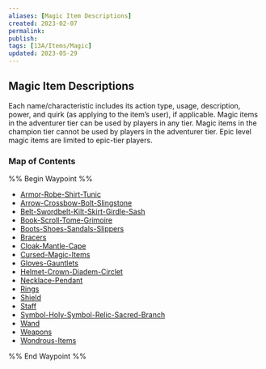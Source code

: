 ```yaml
---
aliases: [Magic Item Descriptions]
created: 2023-02-07
permalink: 
publish: 
tags: [13A/Items/Magic]
updated: 2023-05-29
---
```


## Magic Item Descriptions

Each name/characteristic includes its action type, usage, description, power, and quirk (as applying to the item’s user), if applicable. Magic items in the adventurer tier can be used by players in any tier. Magic items in the champion tier cannot be used by players in the adventurer tier. Epic level magic items are limited to epic-tier players.

### Map of Contents

%% Begin Waypoint %%
- [Armor-Robe-Shirt-Tunic](Compendium/13A/Magic-Items/Magic-Item-Descriptions/Armor-Robe-Shirt-Tunic.md)
- [Arrow-Crossbow-Bolt-Slingstone](Compendium/13A/Magic-Items/Magic-Item-Descriptions/Arrow-Crossbow-Bolt-Slingstone.md)
- [Belt-Swordbelt-Kilt-Skirt-Girdle-Sash](Compendium/13A/Magic-Items/Magic-Item-Descriptions/Belt-Swordbelt-Kilt-Skirt-Girdle-Sash.md)
- [Book-Scroll-Tome-Grimoire](Compendium/13A/Magic-Items/Magic-Item-Descriptions/Book-Scroll-Tome-Grimoire.md)
- [Boots-Shoes-Sandals-Slippers](Compendium/13A/Magic-Items/Magic-Item-Descriptions/Boots-Shoes-Sandals-Slippers.md)
- [Bracers](Compendium/13A/Magic-Items/Magic-Item-Descriptions/Bracers.md)
- [Cloak-Mantle-Cape](Compendium/13A/Magic-Items/Magic-Item-Descriptions/Cloak-Mantle-Cape.md)
- [Cursed-Magic-Items](Compendium/13A/Magic-Items/Magic-Item-Descriptions/Cursed-Magic-Items.md)
- [Gloves-Gauntlets](Compendium/13A/Magic-Items/Magic-Item-Descriptions/Gloves-Gauntlets.md)
- [Helmet-Crown-Diadem-Circlet](Compendium/13A/Magic-Items/Magic-Item-Descriptions/Helmet-Crown-Diadem-Circlet.md)
- [Necklace-Pendant](Compendium/13A/Magic-Items/Magic-Item-Descriptions/Necklace-Pendant.md)
- [Rings](Compendium/13A/Magic-Items/Magic-Item-Descriptions/Rings.md)
- [Shield](Compendium/13A/Magic-Items/Magic-Item-Descriptions/Shield.md)
- [Staff](Compendium/13A/Magic-Items/Magic-Item-Descriptions/Staff.md)
- [Symbol-Holy-Symbol-Relic-Sacred-Branch](Compendium/13A/Magic-Items/Magic-Item-Descriptions/Symbol-Holy-Symbol-Relic-Sacred-Branch.md)
- [Wand](Compendium/13A/Magic-Items/Magic-Item-Descriptions/Wand.md)
- [Weapons](Compendium/13A/Magic-Items/Magic-Item-Descriptions/Weapons.md)
- [Wondrous-Items](Compendium/13A/Magic-Items/Magic-Item-Descriptions/Wondrous-Items.md)

%% End Waypoint %%



